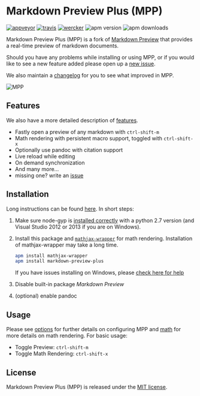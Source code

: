 # Markdown Preview Plus (MPP)

[![appveyor][ab]][a] [![travis][tb]][t] [![wercker][wb]][w] ![apm version][av] ![apm downloads][ad]

Markdown Preview Plus (MPP) is a fork of
[Markdown Preview](https://github.com/atom/markdown-preview) that provides a
real-time preview of markdown documents.

Should you have any problems while
installing or using MPP, or if you would like to see a new feature added please
open up a [new issue][issue].

We also maintain a [changelog][changelog] for you to see what improved in MPP.

![MPP][preview]

## Features

We also have a more detailed description of [features][features].

-   Fastly open a preview of any markdown with `ctrl-shift-m`
-   Math rendering with persistent macro support, toggled with `ctrl-shift-x`
-   Optionally use pandoc with citation support
-   Live reload while editing
-   On demand synchronization
-   And many more...
-   missing one? write an [issue][issue]

## Installation

Long instructions can be found [here][installation]. In short steps:

1.  Make sure node-gyp is [installed correctly][node-gyp] with a python 2.7 version (and Visual Studio 2012 or 2013 if you are on Windows).

2.  Install this package and [`mathjax-wrapper`][mathjax-wrapper]
    for math rendering. Installation of mathjax-wrapper may take a long time.

    ``` bash
    apm install mathjax-wrapper
    apm install markdown-preview-plus
    ```

    If you have issues installing on Windows, please [check here for help][win-install]

3.  Disable built-in package *Markdown Preview*

4.  (optional) enable pandoc

## Usage

Please see [options][options] for further details on configuring MPP and
[math][math] for more details on math rendering. For basic usage:

-   Toggle Preview: `ctrl-shift-m`
-   Toggle Math Rendering: `ctrl-shift-x`

## License

Markdown Preview Plus (MPP) is released under the [MIT license][license].

[preview]: https://raw.githubusercontent.com/Galadirith/markdown-preview-plus/master/imgs/mpp-full-res-invert.png
[changelog]: https://github.com/Galadirith/markdown-preview-plus/blob/master/CHANGELOG.md
[issue]: https://github.com/Galadirith/markdown-preview-plus/issues
[installation]: docs/installation.md
[win-install]: docs/win-install.md
[license]: LICENSE.md
[math]: docs/math.md
[features]: docs/features.md
[node-gyp]: https://github.com/TooTallNate/node-gyp#installation
[mathjax-wrapper]: https://atom.io/packages/mathjax-wrapper
[options]: docs/options.md

[ad]: https://img.shields.io/apm/dm/markdown-preview-plus.svg
[av]: https://img.shields.io/apm/v/markdown-preview-plus.svg
[ab]: https://img.shields.io/appveyor/ci/Galadirith/markdown-preview-plus/master.svg?label=appveyor
[a]: https://ci.appveyor.com/project/Galadirith/markdown-preview-plus/branch/master
[tb]:
https://img.shields.io/travis/Galadirith/markdown-preview-plus/master.svg?label=travis
[t]: https://travis-ci.org/Galadirith/markdown-preview-plus
[wb]: https://app.wercker.com/status/c2d80d0da6512a2c065a802a75b9a362/s/master
[w]: https://app.wercker.com/project/bykey/c2d80d0da6512a2c065a802a75b9a362
